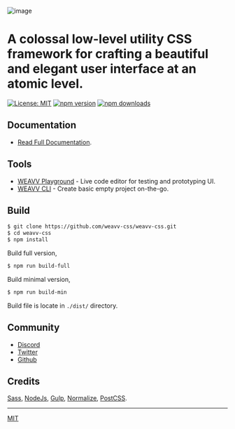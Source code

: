 ![image](https://weavvcss.netlify.app/images/github/banner.png)

# A colossal low-level utility CSS framework for crafting a beautiful and elegant user interface at an atomic level.

[![License: MIT](https://img.shields.io/badge/License-MIT-brightgreen.svg)](https://opensource.org/licenses/MIT)
[![npm version](https://badge.fury.io/js/weavvcss.svg)](https://badge.fury.io/js/weavvcss)
[![npm downloads](https://img.shields.io/npm/dm/weavvcss.svg)](https://www.npmjs.com/package/weavvcss)

## Documentation

- [Read Full Documentation](https://weavvcss.netlify.app).

## Tools

- [WEAVV Playground](https://weavvcss.netlify.app/playground) - Live code editor for testing and prototyping UI.
- [WEAVV CLI](https://www.npmjs.com/package/weavv-cli) - Create basic empty project on-the-go.

## Build

```bash
$ git clone https://github.com/weavv-css/weavv-css.git
$ cd weavv-css
$ npm install
```

Build full version,

```bash
$ npm run build-full
```

Build minimal version,

```bash
$ npm run build-min
```

Build file is locate in `./dist/` directory.

## Community

- [Discord](https://discord.gg/GQh499GpGq)
- [Twitter](https://twitter.com/weavvcss)
- [Github](https://github.com/weavv/weavv-css)

## Credits

[Sass](https://sass-lang.com/), [NodeJs](https://nodejs.org/), [Gulp](https://gulpjs.com/), [Normalize](https://necolas.github.io/normalize.css/), [PostCSS](https://postcss.org/).

---

[MIT](https://github.com/weavv/weavv-css/blob/master/LICENSE)

